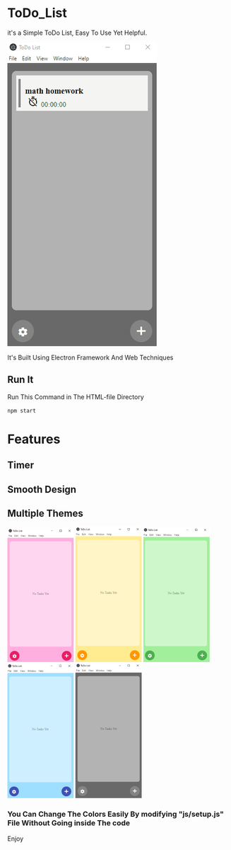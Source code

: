 # ToDo_List
it's a Simple ToDo List, Easy To Use Yet Helpful.

![](preview/vid.gif)

It's Built Using Electron Framework And Web Techniques

## Run It
Run This Command in The HTML-file Directory
```bash
npm start
```

# Features
## Timer 
## Smooth Design
## Multiple Themes

![](preview/1.png)
![](preview/2.png)
![](preview/3.png)
![](preview/4.png)
![](preview/5.png)

### You Can Change The Colors Easily By modifying "js/setup.js" File Without Going inside The code




Enjoy
